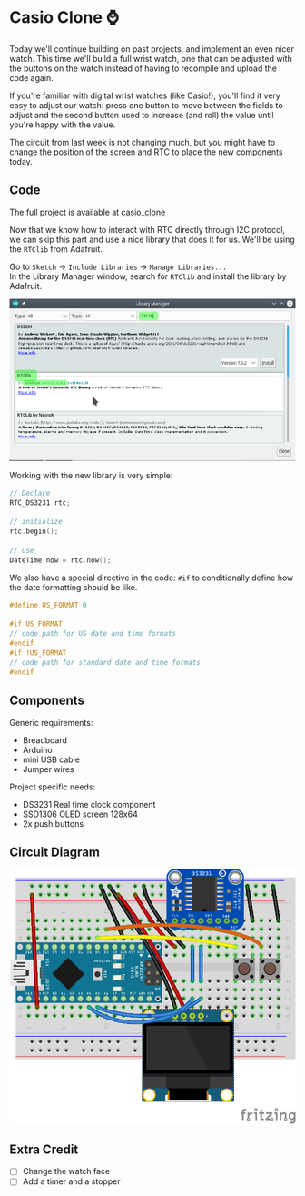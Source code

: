 # Casio Clone ⌚
Today we'll continue building on past projects, and implement an even nicer watch. This time we'll build a full wrist watch, one that can be adjusted with the buttons on the watch instead of having to recompile and upload the code again.

If you're familiar with digital wrist watches (like Casio!), you'll find it very easy to adjust our watch: press one button to move between the fields to adjust and the second button used to increase (and roll) the value until you're happy with the value.

The circuit from last week is not changing much, but you might have to change the position of the screen and RTC to place the new components today.

## Code
The full project is available at [casio_clone](casio_clone/casio_clone.ino)

Now that we know how to interact with RTC directly through I2C protocol, we can skip this part and use a nice library that does it for us. We'll be using the `RTClib` from Adafruit.

Go to `Sketch` -> `Include Libraries` -> `Manage Libraries...` <br />
In the Library Manager window, search for `RTClib` and install the library by Adafruit.

![Arduino IDE Library Manager](images/arduino_ide_rtclib.png)

Working with the new library is very simple:

```c
// Declare
RTC_DS3231 rtc;

// initialize
rtc.begin();

// use
DateTime now = rtc.now();
```

We also have a special directive in the code: `#if` to conditionally define how the date formatting should be like.

```c
#define US_FORMAT 0

#if US_FORMAT
// code path for US date and time formats
#endif
#if !US_FORMAT
// code path for standard date and time formats
#endif
```

## Components
Generic requirements:
- Breadboard
- Arduino
- mini USB cable
- Jumper wires

Project specific needs:
- DS3231 Real time clock component
- SSD1306 OLED screen 128x64
- 2x push buttons

## Circuit Diagram
![Casio Clone Watch](images/casio_clone_circuit.png)


## Extra Credit
- [ ] Change the watch face
- [ ] Add a timer and a stopper
